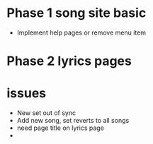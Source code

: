 # Phase 1 song site basic
- Implement help pages or remove menu item

# Phase 2 lyrics pages

# issues
- New set out of sync
- Add new song, set reverts to all songs
- need page title on lyrics page
- 